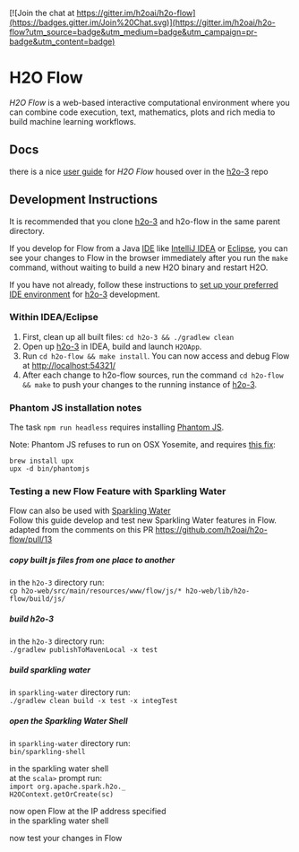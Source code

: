 [![Join the chat at https://gitter.im/h2oai/h2o-flow](https://badges.gitter.im/Join%20Chat.svg)](https://gitter.im/h2oai/h2o-flow?utm_source=badge&utm_medium=badge&utm_campaign=pr-badge&utm_content=badge)

# H2O Flow

*H2O Flow* is a web-based interactive computational environment where you can combine code execution, text, mathematics, plots and rich media to build machine learning workflows.

## Docs

there is a nice [user guide](https://github.com/h2oai/h2o-3/blob/8858aac90dce771f9025b16948b675f92b542715/h2o-docs/src/product/flow/README.md) for *H2O Flow* housed over in the [h2o-3](https://github.com/h2oai/h2o-3) repo

## Development Instructions

It is recommended that you clone [h2o-3](https://github.com/h2oai/h2o-3) and h2o-flow in the same parent directory. 

If you develop for Flow from a Java [IDE](https://en.wikipedia.org/wiki/Integrated_development_environment) like [IntelliJ IDEA](https://www.jetbrains.com/idea/) or [Eclipse](https://eclipse.org/users/), you can see your changes to Flow in the browser immediately after you run the `make` command, without waiting to build a new H2O binary and restart H2O.  

If you have not already, follow these instructions to  [set up your preferred IDE environment](https://github.com/h2oai/h2o-3#47-setting-up-your-preferred-ide-environment) for [h2o-3](https://github.com/h2oai/h2o-3) development.  
    
### Within IDEA/Eclipse

1. First, clean up all built files:  `cd h2o-3 && ./gradlew clean`
2. Open up [h2o-3](https://github.com/h2oai/h2o-3) in IDEA, build and launch `H2OApp`.
3. Run `cd h2o-flow && make install`. You can now access and debug Flow at [http://localhost:54321/](http://localhost:54321/)
4. After each change to h2o-flow sources, run the command `cd h2o-flow && make` to push your changes to the running instance of [h2o-3](https://github.com/h2oai/h2o-3).

### Phantom JS installation notes

The task `npm run headless` requires installing [Phantom JS](http://phantomjs.org).

Note:
Phantom JS refuses to run on OSX Yosemite, and requires [this fix](https://github.com/ariya/phantomjs/issues/12900):

    brew install upx
    upx -d bin/phantomjs

### Testing a new Flow Feature with Sparkling Water  

Flow can also be used with [Sparkling Water](https://github.com/h2oai/sparkling-water)  
Follow this guide develop and test new Sparkling Water features in Flow.  
adapted from the comments on this PR https://github.com/h2oai/h2o-flow/pull/13  

##### copy built js files from one place to another  
in the `h2o-3` directory run:  
`cp h2o-web/src/main/resources/www/flow/js/* h2o-web/lib/h2o-flow/build/js/`  

##### build h2o-3  
in the `h2o-3` directory run:  
`./gradlew publishToMavenLocal -x test`  

##### build sparkling water  
in `sparkling-water` directory run:  
`./gradlew clean build -x test -x integTest`  

##### open the Sparkling Water Shell  
in `sparkling-water` directory run:  
`bin/sparkling-shell`  

in the sparkling water shell  
at the `scala>` prompt run:  
`import org.apache.spark.h2o._`  
`H2OContext.getOrCreate(sc)`  

now open Flow at the IP address specified  
in the sparkling water shell  

now test your changes in Flow  
